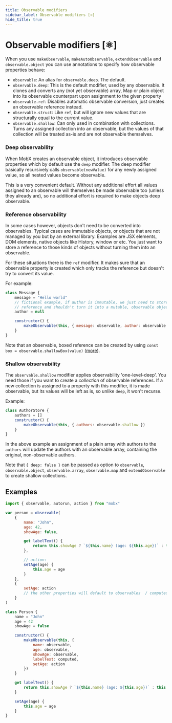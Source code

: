 ```yaml
---
title: Observable modifiers
sidebar_label: Observable modifiers [⚛️]
hide_title: true
---
```


# Observable modifiers [⚛️]

When you use `makeObservable`, `makeAutoObservable`, `extendObservable` and `observable.object` you can use annotations to specify how observable properties behave:

-   `observable`: An alias for `observable.deep`. The default.
-   `observable.deep`: This is the default modifier, used by any observable. It clones and converts any (not yet observable) array, Map or plain object into its observable counterpart upon assignment to the given property
-   `observable.ref`: Disables automatic observable conversion, just creates an observable reference instead.
-   `observable.struct`: Like `ref`, but will ignore new values that are structurally equal to the current value.
-   `observable.shallow`: Can only used in combination with collections. Turns any assigned collection into an observable, but the values of that collection will be treated as-is and are not observable themselves.

### Deep observability

When MobX creates an observable object, it introduces observable properties which by default use the `deep` modifier. The deep modifier basically recursively calls `observable(newValue)` for any newly assigned value, so
all nested values become observable.

This is a very convenient default. Without any additional effort all values assigned to an observable will themselves be made observable too (unless they already are), so no additional effort is required to make objects deep observable.

### Reference observability

In some cases however, objects don't need to be converted into observables.
Typical cases are immutable objects, or objects that are not managed by you but by an external library. Examples are JSX elements, DOM elements, native objects like History, window or etc. You just want to store a reference to those kinds of objects without turning them into an observable.

For these situations there is the `ref` modifier. It makes sure that an observable property is created which only tracks the reference but doesn't try to convert its value.

For example:

```javascript
class Message {
    message = "Hello world"
    // fictional example, if author is immutable, we just need to store a
    // reference and shouldn't turn it into a mutable, observable object
    author = null

    constructor() {
        makeObservable(this, { message: observable, author: observable.ref })
    }
}
```

Note that an observable, boxed reference can be created by using `const box = observable.shallowBox(value)` ([more](boxed.md)).

### Shallow observability

The `observable.shallow` modifier applies observability 'one-level-deep'. You need those if you want to create a _collection_ of observable references.
If a new collection is assigned to a property with this modifier, it is made observable, but its values will be left as is, so unlike `deep`, it won't recurse.

Example:

```javascript
class AuthorStore {
    authors = []
    constructor() {
        makeObservable(this, { authors: observable.shallow })
    }
}
```

In the above example an assignment of a plain array with authors to the `authors` will update the authors with an observable array, containing the original, non-observable authors.

Note that `{ deep: false }` can be passed as option to `observable`, `observable.object`, `observable.array`, `observable.map` and `extendObservable` to create shallow collections.

## Examples

```javascript
import { observable, autorun, action } from "mobx"

var person = observable(
    {
        name: "John",
        age: 42,
        showAge: false,

        get labelText() {
            return this.showAge ? `${this.name} (age: ${this.age})` : this.name
        },

        // action:
        setAge(age) {
            this.age = age
        }
    },
    {
        setAge: action
        // the other properties will default to observables  / computed
    }
)
```

```javascript
class Person {
    name = "John"
    age = 42
    showAge = false

    constructor() {
        makeObservable(this, {
            name: observable,
            age: observable,
            showAge: observable,
            labelText: computed,
            setAge: action
        })
    }

    get labelText() {
        return this.showAge ? `${this.name} (age: ${this.age})` : this.name
    }

    setAge(age) {
        this.age = age
    }
}
```
